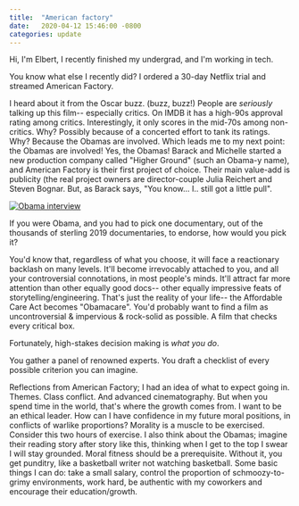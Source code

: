 ```yaml
---
title:  "American factory"
date:   2020-04-12 15:46:00 -0800
categories: update
---
```


Hi, I'm Elbert, I recently finished my undergrad, and I'm working in tech.

You know what else I recently did? I ordered a 30-day Netflix trial and streamed American Factory.

I heard about it from the Oscar buzz. (buzz, buzz!) People are _seriously_ talking up this film-- especially critics. On IMDB it has a high-90s approval rating among critics. Interestingly, it only scores in the mid-70s among non-critics. Why? Possibly because of a concerted effort to tank its ratings. Why? Because the Obamas are involved. Which leads me to my next point: the Obamas are involved! Yes, the Obamas! Barack and Michelle started a new production company called "Higher Ground" (such an Obama-y name), and American Factory is their first project of choice. Their main value-add is publicity (the real project owners are director-couple Julia Reichert and Steven Bognar. But, as Barack says, "You know... I.. still got a little pull".

[![Obama interview](http://img.youtube.com/vi/NRS0YDUf-Yc/0.jpg)](https://www.youtube.com/watch?v=NRS0YDUf-Yc "Obama interview")

If you were Obama, and you had to pick one documentary, out of the thousands of sterling 2019 documentaries, to endorse, how would you pick it?

You'd know that, regardless of what you choose, it will face a reactionary backlash on many levels. It'll become irrevocably attached to you, and all your controversial connotations, in most people's minds. It'll attract far more attention than other equally good docs-- other equally impressive feats of storytelling/engineering. That's just the reality of your life-- the Affordable Care Act becomes "Obamacare". You'd probably want to find a film as uncontroversial & impervious & rock-solid as possible. A film that checks every critical box.

Fortunately, high-stakes decision making is _what you do_.

You gather a panel of renowned experts. You draft a checklist of every possible criterion you can imagine. 

Reflections from American Factory; I had an idea of what to expect going in. Themes. Class conflict. And advanced cinematography. But when you spend time in the world, that's where the growth comes from. I want to be an ethical leader. How can I have confidence in my future moral positions, in conflicts of warlike proportions? Morality is a muscle to be exercised. Consider this two hours of exercise. I also think about the Obamas; imagine their reading story after story like this, thinking when I get to the top I swear I will stay grounded. Moral fitness should be a prerequisite. Without it, you get punditry, like a basketball writer not watching basketball. Some basic things I can do: take a small salary, control the proportion of schmoozy-to-grimy environments, work hard, be authentic with my coworkers and encourage their education/growth.